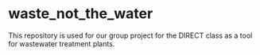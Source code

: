 # waste_not_the_water
This repository is used for our group project for the DIRECT class as a tool for wastewater treatment plants.
